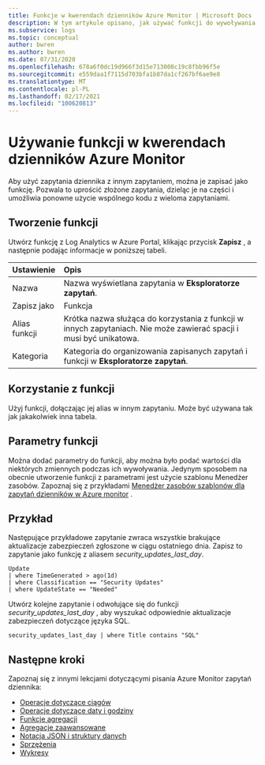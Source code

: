 ```yaml
---
title: Funkcje w kwerendach dzienników Azure Monitor | Microsoft Docs
description: W tym artykule opisano, jak używać funkcji do wywoływania zapytania z innego zapytania dziennika w Azure Monitor.
ms.subservice: logs
ms.topic: conceptual
author: bwren
ms.author: bwren
ms.date: 07/31/2020
ms.openlocfilehash: 678a6f0dc19d966f3d15e713008c19c8fbb96f5e
ms.sourcegitcommit: e559daa1f7115d703bfa1b87da1cf267bf6ae9e8
ms.translationtype: MT
ms.contentlocale: pl-PL
ms.lasthandoff: 02/17/2021
ms.locfileid: "100620813"
---
```

# <a name="using-functions-in-azure-monitor-log-queries"></a>Używanie funkcji w kwerendach dzienników Azure Monitor

Aby użyć zapytania dziennika z innym zapytaniem, można je zapisać jako funkcję. Pozwala to uprościć złożone zapytania, dzieląc je na części i umożliwia ponowne użycie wspólnego kodu z wieloma zapytaniami.

## <a name="create-a-function"></a>Tworzenie funkcji

Utwórz funkcję z Log Analytics w Azure Portal, klikając przycisk **Zapisz** , a następnie podając informacje w poniższej tabeli.

| Ustawienie | Opis |
|:---|:---|
| Nazwa           | Nazwa wyświetlana zapytania w **Eksploratorze zapytań**. |
| Zapisz jako        | Funkcja |
| Alias funkcji | Krótka nazwa służąca do korzystania z funkcji w innych zapytaniach. Nie może zawierać spacji i musi być unikatowa. |
| Kategoria       | Kategoria do organizowania zapisanych zapytań i funkcji w **Eksploratorze zapytań**. |




## <a name="use-a-function"></a>Korzystanie z funkcji
Użyj funkcji, dołączając jej alias w innym zapytaniu. Może być używana tak jak jakakolwiek inna tabela.

## <a name="function-parameters"></a>Parametry funkcji 
Można dodać parametry do funkcji, aby można było podać wartości dla niektórych zmiennych podczas ich wywoływania. Jedynym sposobem na obecnie utworzenie funkcji z parametrami jest użycie szablonu Menedżer zasobów. Zapoznaj się z przykładami [Menedżer zasobów szablonów dla zapytań dzienników w Azure monitor](../samples/resource-manager-log-queries.md#parameterized-function) .

## <a name="example"></a>Przykład
Następujące przykładowe zapytanie zwraca wszystkie brakujące aktualizacje zabezpieczeń zgłoszone w ciągu ostatniego dnia. Zapisz to zapytanie jako funkcję z aliasem _security_updates_last_day_. 

```Kusto
Update
| where TimeGenerated > ago(1d) 
| where Classification == "Security Updates" 
| where UpdateState == "Needed"
```

Utwórz kolejne zapytanie i odwołujące się do funkcji _security_updates_last_day_ , aby wyszukać odpowiednie aktualizacje zabezpieczeń dotyczące języka SQL.

```Kusto
security_updates_last_day | where Title contains "SQL"
```

## <a name="next-steps"></a>Następne kroki
Zapoznaj się z innymi lekcjami dotyczącymi pisania Azure Monitor zapytań dziennika:

- [Operacje dotyczące ciągów](/azure/data-explorer/kusto/query/samples?&pivots=azuremonitor#string-operations)
- [Operacje dotyczące daty i godziny](/azure/data-explorer/kusto/query/samples?&pivots=azuremonitor#date-and-time-operations)
- [Funkcje agregacji](/azure/data-explorer/kusto/query/samples?&pivots=azuremonitor#aggregations)
- [Agregacje zaawansowane](/azure/data-explorer/write-queries#advanced-aggregations)
- [Notacja JSON i struktury danych](/azure/data-explorer/kusto/query/samples?&pivots=azuremonitor#json-and-data-structures)
- [Sprzężenia](/azure/data-explorer/kusto/query/samples?&pivots=azuremonitor#joins)
- [Wykresy](/azure/data-explorer/kusto/query/samples?&pivots=azuremonitor#charts)
